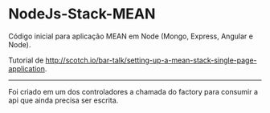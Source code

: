 NodeJs-Stack-MEAN
=================

Código inicial para aplicação MEAN em Node (Mongo, Express, Angular e Node).

Tutorial de http://scotch.io/bar-talk/setting-up-a-mean-stack-single-page-application.

-------------

Foi criado em um dos controladores a chamada do factory para consumir a api que ainda precisa ser escrita.
